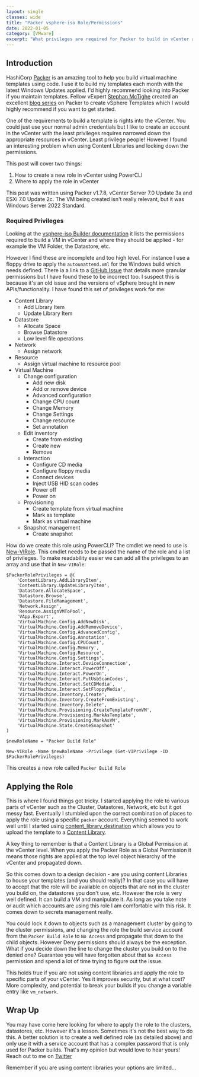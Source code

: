 ```yaml
---
layout: single
classes: wide
title: "Packer vsphere-iso Role/Permissions"
date: 2022-01-05
category: [VMware]
excerpt: "What privileges are required for Packer to build in vCenter and a lesson on security/simplicity"
---
```

## Introduction

HashiCorp [Packer](https://www.packer.io/) is an amazing tool to help you build virtual machine templates using code. I use it to build my templates each month with the latest Windows Updates applied. I'd highly recommend looking into Packer if you maintain templates. Fellow vExpert [Stephan McTighe](https://twitter.com/vStephanMcTighe) created an excellent [blog series](https://stephanmctighe.com/2021/06/15/getting-started-with-packer-to-create-vsphere-templates-part-1/) on Packer to create vSphere Templates which I would highly recommend if you want to get started.

One of the requirements to build a template is rights into the vCenter. You could just use your normal admin credentials but I like to create an account in the vCenter with the least privileges requires narrowed down the appropriate resources in vCenter. Least privilege people! However I found an interesting problem when using Content Libraries and locking down the permissions.

This post will cover two things:

1. How to create a new role in vCenter using PowerCLI
2. Where to apply the role in vCenter

This post was written using Packer v1.7.8, vCenter Server 7.0 Update 3a and ESXi 7.0 Update 2c. The VM being created isn't really relevant, but it was Windows Server 2022 Standard.

### Required Privileges

Looking at the [vsphere-iso Builder documentation](https://www.packer.io/docs/builders/vsphere/vsphere-iso#required-vsphere-permissions) it lists the permissions required to build a VM in vCenter and where they should be applied - for example the VM Folder, the Datastore, etc.

However I find these are incomplete and too high level. For instance I use a floppy drive to apply the `autounattend.xml` for the Windows build which needs defined. There ia a link to a [GitHub Issue](https://github.com/jetbrains-infra/packer-builder-vsphere/issues/97) that details more granular permissions but I have found these to be incorrect too. I suspect this is because it's an old issue and the versions of vSphere brought in new APIs/functionality. I have found this set of privileges work for me:

- Content Library
  - Add Library Item
  - Update Library Item
- Datastore
  - Allocate Space
  - Browse Datastore
  - Low level file operations
- Network
  - Assign network
- Resource
  - Assign virtual machine to resource pool
- Virtual Machine
  - Change configuration
    - Add new disk
    - Add or remove device
    - Advanced configuration
    - Change CPU count
    - Change Memory
    - Change Settings
    - Change resource
    - Set annotation
  - Edit inventory
    - Create from existing
    - Create new
    - Remove
  - Interaction
    - Configure CD media
    - Configure floppy media
    - Connect devices
    - Inject USB HID scan codes
    - Power off
    - Power on
  - Provisioning
    - Create template from virtual machine
    - Mark as template
    - Mark as virtual machine
  - Snapshot management
    - Create snapshot

How do we create this role using PowerCLI? The cmdlet we need to use is [New-VIRole](https://developer.vmware.com/docs/powercli/latest/vmware.vimautomation.core/commands/new-virole/#Default). This cmdlet needs to be passed the name of the role and a list of privileges. To make readability easier we can add all the privileges to an array and use that in `New-VIRole`:

```posh
$PackerRolePrivileges = @(
    'ContentLibrary.AddLibraryItem',
    'ContentLibrary.UpdateLibraryItem',
    'Datastore.AllocateSpace',
    'Datastore.Browse',
    'Datastore.FileManagement',
    'Network.Assign',
    'Resource.AssignVMToPool',
    'VApp.Export',
    'VirtualMachine.Config.AddNewDisk',
    'VirtualMachine.Config.AddRemoveDevice',
    'VirtualMachine.Config.AdvancedConfig',
    'VirtualMachine.Config.Annotation',
    'VirtualMachine.Config.CPUCount',
    'VirtualMachine.Config.Memory',
    'VirtualMachine.Config.Resource',
    'VirtualMachine.Config.Settings',
    'VirtualMachine.Interact.DeviceConnection',
    'VirtualMachine.Interact.PowerOff',
    'VirtualMachine.Interact.PowerOn',
    'VirtualMachine.Interact.PutUsbScanCodes',
    'VirtualMachine.Interact.SetCDMedia',
    'VirtualMachine.Interact.SetFloppyMedia',
    'VirtualMachine.Inventory.Create',
    'VirtualMachine.Inventory.CreateFromExisting',
    'VirtualMachine.Inventory.Delete',
    'VirtualMachine.Provisioning.CreateTemplateFromVM',
    'VirtualMachine.Provisioning.MarkAsTemplate',
    'VirtualMachine.Provisioning.MarkAsVM',
    'VirtualMachine.State.CreateSnapshot'
)

$newRoleName = "Packer Build Role"

New-VIRole -Name $newRoleName -Privilege (Get-VIPrivilege -ID $PackerRolePrivileges)
```

This creates a new role called `Packer Build Role`

## Applying the Role

This is where I found things got tricky. I started applying the role to various parts of vCenter such as the Cluster, Datastores, Network, etc but it got messy fast. Eventually I stumbled upon the correct combination of places to apply the role using a specific `packer` account. Everything seemed to work well until I started using [content_library_destination](https://www.packer.io/docs/builders/vsphere/vsphere-iso#content_library_destination) which allows you to upload the template to a [Content Library](https://docs.vmware.com/en/VMware-vSphere/7.0/com.vmware.vsphere.vm_admin.doc/GUID-254B2CE8-20A8-43F0-90E8-3F6776C2C896.html).

A key thing to remember is that a Content Library is a Global Permission at the vCenter level. When you apply the Packer Role as a Global Permission it means those rights are applied at the top level object hierarchy of the vCenter and propagated down.

So this comes down to a design decision - are you using content Libraries to house your templates (and you should really)? In that case you will have to accept that the role will be available on objects that are not in the cluster you build on, the datastores you don't use, etc. However the role is very well defined. It can build a VM and manipulate it. As long as you take note or audit which accounts are using this role I am comfortable with this risk. It comes down to secrets management really.

You could lock it down to objects such as a management cluster by going to the cluster permissions, and changing the role the build service account from the `Packer Build Role` to `No Access` and propagate that down to the child objects. However Deny permissions should always be the exception. What if you decide down the line to change the cluster you build on to the denied one? Guarantee you will have forgotten about that `No Access` permission and spend a lot of time trying to figure out the issue.

This holds true if you are not using content libraries and apply the role to specific parts of your vCenter. Yes it improves security, but at what cost? More complexity, and potential to break your builds if you change a variable entry like `vm_network`.

## Wrap Up

You may have come here looking for where to apply the role to the clusters, datastores, etc. However it's a lesson. Sometimes it's not the best way to do this. A better solution is to create a well defined role (as detailed above) and only use it with a service account that has a complex password that is only used for Packer builds. That's my opinion but would love to hear yours! Reach out to me on [Twitter](https://twitter.com/cwestwater)

Remember if you are using content libraries your options are limited...

